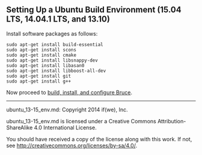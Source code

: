 ## Setting Up a Ubuntu Build Environment (15.04 LTS, 14.04.1 LTS, and 13.10)

Install software packages as follows:

```
sudo apt-get install build-essential
sudo apt-get install scons
sudo apt-get install cmake
sudo apt-get install libsnappy-dev
sudo apt-get install libasan0
sudo apt-get install libboost-all-dev
sudo apt-get install git
sudo apt-get install g++
```

Now proceed to
[build, install, and configure Bruce](../README.md#building-and-installing-bruce).

-----

ubuntu_13-15_env.md: Copyright 2014 if(we), Inc.

ubuntu_13-15_env.md is licensed under a Creative Commons
Attribution-ShareAlike 4.0 International License.

You should have received a copy of the license along with this work. If not,
see <http://creativecommons.org/licenses/by-sa/4.0/>.
